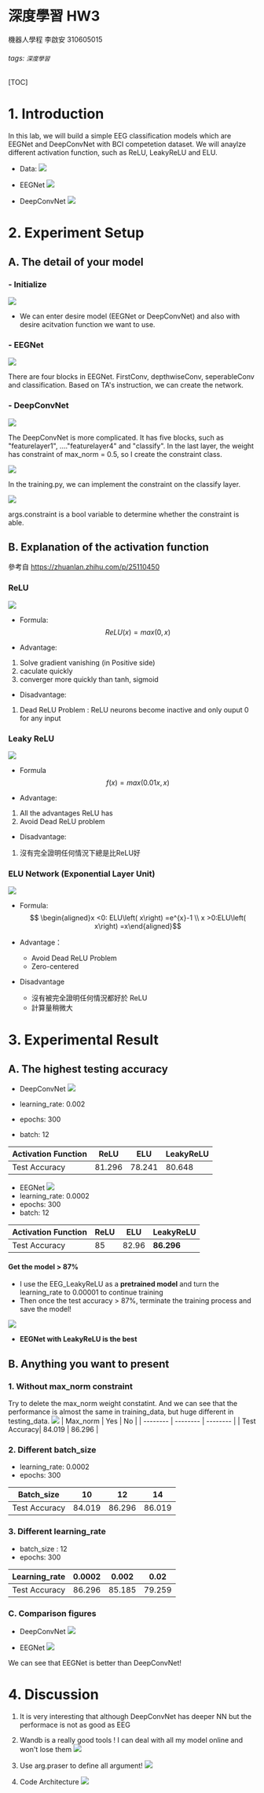 # 深度學習 HW3
機器人學程 李啟安 310605015
###### tags: `深度學習`
[TOC]

# 1. Introduction
In this lab, we will build a simple EEG classification models which are EEGNet and DeepConvNet with BCI competetion dataset. We will anaylze different activation function, such as ReLU, LeakyReLU and ELU.

- Data:
![](https://i.imgur.com/KLDGLQ6.png)


- EEGNet
![](https://i.imgur.com/NDjrQNe.png)

- DeepConvNet
![](https://i.imgur.com/j6yqwZd.png)


# 2. Experiment Setup
##  A. The detail of your model


### - Initialize
![](https://i.imgur.com/3VvJF9K.png)
- We can enter desire model (EEGNet or DeepConvNet) and also with desire acitvation function we want to use.
### - EEGNet
![](https://i.imgur.com/ggyfPpZ.png)

There are four blocks in EEGNet. FirstConv, depthwiseConv, seperableConv and classification. Based on TA's instruction, we can create the network. 

### - DeepConvNet
![](https://i.imgur.com/5smzP0y.png)

The DeepConvNet is more complicated. It has five blocks, such as "featurelayer1", ...."featurelayer4" and "classify". In the last layer, the weight has constraint of max_norm = 0.5, so I create the constraint class.

![](https://i.imgur.com/QlLYQiR.png)

In the training.py,  we can implement the constraint on the classify layer.

![](https://i.imgur.com/3KVdGIE.png)

args.constraint is a bool variable to determine whether the constraint is able.


## B. Explanation of the activation function
參考自 https://zhuanlan.zhihu.com/p/25110450
### ReLU 
![](https://i.imgur.com/ZpsXOw2.png)

- Formula:
    $$ ReLU(x) = max(0, x)$$

- Advantage:
1. Solve gradient vanishing (in Positive side)
2. caculate quickly
3. converger more quickly than tanh, sigmoid

- Disadvantage:
1. Dead ReLU Problem : ReLU neurons become inactive and only ouput 0 for any input

### Leaky ReLU
![](https://i.imgur.com/bmbpQaQ.png)

- Formula $$f(x) = max(0.01x, x)$$


- Advantage:
1. All the advantages ReLU has
2. Avoid Dead ReLU problem
- Disadvantage:
1. 沒有完全證明任何情況下總是比ReLU好

### ELU Network (Exponential Layer Unit)
![](https://i.imgur.com/Hhpuw1v.png)

- Formula: $$ \begin{aligned}x <0: ELU\left( x\right) =e^{x}-1 \\
x >0:ELU\left( x\right) =x\end{aligned}$$

- Advantage：
    - Avoid Dead ReLU Problem
    - Zero-centered
- Disadvantage
    - 沒有被完全證明任何情況都好於 ReLU
    - 計算量稍微大


# 3. Experimental Result
## A. The highest testing accuracy

- DeepConvNet
![](https://i.imgur.com/x9NL1gj.png)


- learning_rate: 0.002
- epochs: 300
- batch: 12

| Activation Function | ReLU     |  ELU     | LeakyReLU|
| --------            | -------- | -------- | ---------|
| Test Accuracy       | 81.296   | 78.241   |   80.648  |

- EEGNet
![](https://i.imgur.com/Uf2GwIw.png)
- learning_rate: 0.0002
- epochs: 300
- batch: 12

| Activation Function | ReLU     |  ELU     | LeakyReLU|
| --------            | -------- | -------- | ---------|
| Test Accuracy       | 85   | 82.96  |    **86.296**  |

#### Get the model > 87%
- I use the EEG_LeakyReLU as a **pretrained model** and turn the learning_rate to 0.00001 to continue training
- Then once the test accuracy > 87%, terminate the training process and save the model!

![](https://i.imgur.com/QLcTc47.png)

- **EEGNet with LeakyReLU is the best**

## B. Anything you want to present

### 1. Without max_norm constraint
Try to delete the max_norm weight constatint. And we can see that the performance is almost the same in training_data, but huge different in testing_data.
![](https://i.imgur.com/s6qLAmc.png)
| Max_norm | Yes    |  No    |
| --------   | -------- | -------- | 
| Test Accuracy| 84.019   | 86.296  |  

### 2. Different batch_size

- learning_rate: 0.0002
- epochs: 300

| Batch_size | 10    |  12    | 14   |
| --------   | -------- | -------- | ---------|
| Test Accuracy| 84.019   | 86.296  |   86.019  |

### 3. Different learning_rate

- batch_size : 12
- epochs: 300

| Learning_rate | 0.0002    |  0.002    | 0.02   |
| --------   | --------   | -------- | -------|
| Test Accuracy| 86.296  | 85.185  |   79.259  |


### C. Comparison figures
- DeepConvNet
![](https://i.imgur.com/bzRvpt6.png)

- EEGNet
![](https://i.imgur.com/AttkSXl.png)

We can see that EEGNet is better than DeepConvNet!


# 4. Discussion

1. It is very interesting that although DeepConvNet has deeper NN but the performace is not as good as EEG

2. Wandb is a really good tools ! I can deal with all my model online and won't lose them
![](https://i.imgur.com/YhVTs2k.png)

3. Use arg.praser to define all argument!
![](https://i.imgur.com/hJZBcLk.png)

4. Code Architecture
![](https://i.imgur.com/1gVITRu.png)
<script type="text/javascript" src="http://cdn.mathjax.org/mathjax/latest/MathJax.js?config=TeX-AMS-MML_HTMLorMML"></script>
<script type="text/x-mathjax-config">
    MathJax.Hub.Config({ tex2jax: {inlineMath: [['$', '$']]}, messageStyle: "none" });
</script>
